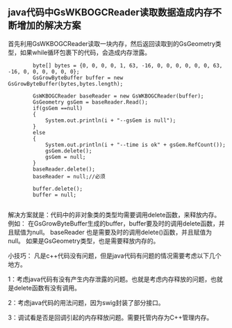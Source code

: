 ## java代码中GsWKBOGCReader读取数据造成内存不断增加的解决方案 ##

首先利用GsWKBOGCReader读取一块内存，然后返回读取到的GsGeometry类型，如果while循环包裹下的代码，会造成内存泄露。


```
        byte[] bytes = {0, 0, 0, 0, 1, 63, -16, 0, 0, 0, 0, 0, 0, 63, -16, 0, 0, 0, 0, 0, 0};
        GsGrowByteBuffer buffer = new GsGrowByteBuffer(bytes,bytes.length);

        GsWKBOGCReader baseReader = new GsWKBOGCReader(buffer);
        GsGeometry gsGem = baseReader.Read();
        if(gsGem ==null)
        {
            System.out.println(i + "--gsGem is null");
        }
        else
        {
            System.out.println(i + "--time is ok" + gsGem.RefCount());    
            gsGem.delete();
            gsGem = null;
        }
        baseReader.delete();
        baseReader = null;//必须

        buffer.delete();
        buffer = null;
           
```

解决方案就是：代码中的非对象类的类型均需要调用delete函数，来释放内存。
例如：
在GsGrowByteBuffer生成的buffer，buffer要及时的调用delete函数，并且赋值为null。
baseReader 也是需要及时的调用delete()函数，并且赋值为null。
如果是GsGeometry类型，也是需要释放内存的。

小技巧：
凡是c++代码没有问题，但是java代码有问题的情况需要考虑以下几个地方。

1：考虑java代码有没有产生内存泄露的问题。也就是考虑内存释放的问题，也就是delete函数有没有调用。

2：考虑java代码的用法问题，因为swig封装了部分接口。

3：调试看是否是回调引起的内存释放问题。需要托管内存为C++管理内存。
